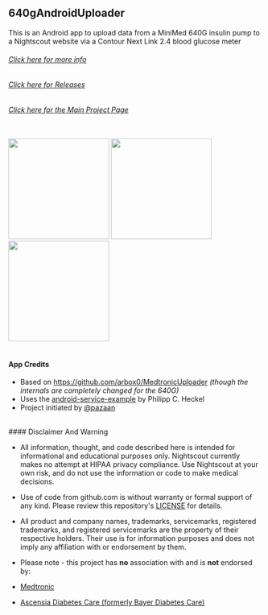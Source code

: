 ## 640gAndroidUploader

This is an Android app to upload data from a MiniMed 640G insulin pump to a Nightscout website via a Contour Next Link 2.4 blood glucose meter

###### [Click here for more info](https://github.com/pazaan/640gAndroidUploader/wiki)
###### [Click here for Releases](https://github.com/pazaan/640gAndroidUploader/releases)
###### [Click here for the Main Project Page](http://pazaan.github.io/640gAndroidUploader/)

<br/>
<a target="blank" href="https://raw.githubusercontent.com/wiki/pazaan/640gAndroidUploader/images/kit-showing-app.jpg"><img src="https://raw.githubusercontent.com/wiki/pazaan/640gAndroidUploader/images/kit-showing-app.jpg" width="200"></a>
<a target="blank" href="https://raw.githubusercontent.com/wiki/pazaan/640gAndroidUploader/images/kit-in-case-1.jpg"><img src="https://raw.githubusercontent.com/wiki/pazaan/640gAndroidUploader/images/kit-in-case-1.jpg" width="200"></a>
<a target="blank" href="https://raw.githubusercontent.com/wiki/pazaan/640gAndroidUploader/images/kit-in-case-2.jpg"><img src="https://raw.githubusercontent.com/wiki/pazaan/640gAndroidUploader/images/kit-in-case-2.jpg" width="200"></a>
<br/><br/>

#### App Credits
* Based on https://github.com/arbox0/MedtronicUploader *(though the internals are completely changed for the 640G)*
* Uses the [android-service-example](https://code.launchpad.net/~binwiederhier/+junk/android-service-example) by Philipp C. Heckel
* Project initiated by [@pazaan](https://github.com/pazaan)

<br/>
#### Disclaimer And Warning

+ All information, thought, and code described here is intended for informational and educational purposes only. Nightscout currently makes no attempt at HIPAA privacy compliance. Use Nightscout at your own risk, and do not use the information or code to make medical decisions.

+ Use of code from github.com is without warranty or formal support of any kind. Please review this repository's [LICENSE](https://github.com/pazaan/640gAndroidUploader/blob/master/LICENSE) for details. 

+ All product and company names, trademarks, servicemarks, registered trademarks, and registered servicemarks are the property of their respective holders. Their use is for information purposes and does not imply any affiliation with or endorsement by them. 

+ Please note - this project has **no** association with and is **not** endorsed by:
 + [Medtronic](http://www.medtronicdiabetes.com/)
 + [Ascensia Diabetes Care (formerly Bayer Diabetes Care)](http://www.ascensia.com/)
